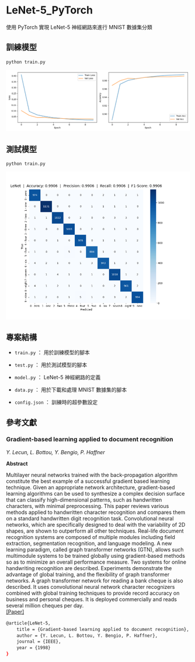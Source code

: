 # LeNet-5_PyTorch
使用 PyTorch 實現 LeNet-5 神經網路來進行 MNIST 數據集分類

## 訓練模型
```bash
python train.py
```
![Alt text](image0.png)
## 測試模型
```bash
python train.py
```
![Alt text](image1.png)
## 專案結構
* `train.py` ： 用於訓練模型的腳本

* `test.py` ： 用於測試模型的腳本

* `model.py` ： LeNet-5 神經網路的定義

* `data.py` ： 用於下載和處理 MNIST 數據集的腳本

* `config.json` ： 訓練時的超參數設定
## 參考文獻
### **Gradient-based learning applied to document recognition**
_Y. Lecun, L. Bottou, Y. Bengio, P. Haffner_

**Abstract**  

Multilayer neural networks trained with the back-propagation algorithm constitute the best example of a successful gradient based learning technique. Given an appropriate network architecture, gradient-based learning algorithms can be used to synthesize a complex decision surface that can classify high-dimensional patterns, such as handwritten characters, with minimal preprocessing. This paper reviews various methods applied to handwritten character recognition and compares them on a standard handwritten digit recognition task. Convolutional neural networks, which are specifically designed to deal with the variability of 2D shapes, are shown to outperform all other techniques. Real-life document recognition systems are composed of multiple modules including field extraction, segmentation recognition, and language modeling. A new learning paradigm, called graph transformer networks (GTN), allows such multimodule systems to be trained globally using gradient-based methods so as to minimize an overall performance measure. Two systems for online handwriting recognition are described. Experiments demonstrate the advantage of global training, and the flexibility of graph transformer networks. A graph transformer network for reading a bank cheque is also described. It uses convolutional neural network character recognizers combined with global training techniques to provide record accuracy on business and personal cheques. It is deployed commercially and reads several million cheques per day.  
[[Paper]](https://ieeexplore.ieee.org/document/726791)
```bash
@article{LeNet-5,
    title = {Gradient-based learning applied to document recognition},
    author = {Y. Lecun, L. Bottou, Y. Bengio, P. Haffner},
    journal = {IEEE},
    year = {1998}
}
```